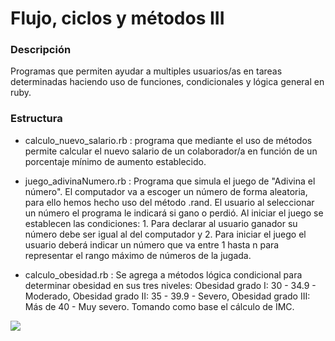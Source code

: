 # Flujo, ciclos y métodos III

### Descripción

Programas que permiten ayudar a multiples usuarios/as en tareas determinadas haciendo uso de funciones, condicionales y lógica general en ruby.

### Estructura
- calculo_nuevo_salario.rb : programa que mediante el uso de métodos permite calcular el nuevo salario de un colaborador/a en función de un porcentaje mínimo de aumento establecido.

- juego_adivinaNumero.rb : Programa que simula el juego de "Adivina el número". El computador va a escoger un número de forma aleatoria, para ello hemos hecho uso del método .rand. El usuario al seleccionar un número el programa le indicará si gano o perdió. Al iniciar el juego se establecen las condiciones: 1. Para declarar al usuario ganador su número debe ser igual al del computador y 2. Para iniciar el juego el usuario deberá indicar un número que va entre 1 hasta n para representar el rango máximo de números de la jugada.

- calculo_obesidad.rb : Se agrega a métodos lógica condicional para determinar obesidad en sus tres niveles: Obesidad grado I: 30 - 34.9 - Moderado, Obesidad grado II: 35 - 39.9 - Severo, Obesidad grado III: Más de 40 - Muy severo. Tomando como base el cálculo de IMC.



![](https://www.linuxadictos.com/wp-content/uploads/Ruby-Linux.png)
